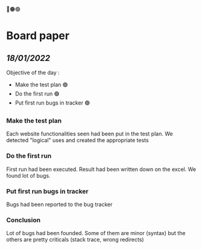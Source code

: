 🔴🟠🟢

# Board paper
## *18/01/2022*

Objective of the day :
- Make the test plan 🟢
- Do the first run 🟢
- Put first run bugs in tracker 🟢

### Make the test plan
Each website functionalities seen had been put in the test plan.
We detected "logical" uses and created the appropriate tests

### Do the first run
First run had been executed.
Result had been written down on the excel.
We found lot of bugs.

### Put first run bugs in tracker
Bugs had been reported to the bug tracker

### Conclusion
Lot of bugs had been founded.
Some of them are minor (syntax) but the others are pretty criticals (stack trace, wrong redirects)

